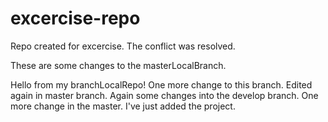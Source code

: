 # excercise-repo
Repo created for excercise.
The conflict was resolved.

These are some changes to the masterLocalBranch.

Hello from my branchLocalRepo!
One more change to this branch.
Edited again in master branch.
Again some changes into the develop branch.
One more change in the master.
I've just added the project.
